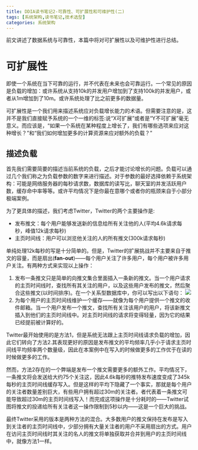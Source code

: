 ```yaml
---
title: DDIA读书笔记2-可靠性、可扩展性和可维护性(二)
tags: [系统架构,读书笔记,技术选型]
categories: 系统架构
---
```


前文讲述了数据系统与可靠性，本篇中将对可扩展性以及可维护性进行总结。

<!-- more -->

# 可扩展性

即使一个系统在当下可靠的运行，并不代表在未来也会可靠运行。一个常见的原因是负载的增加：或许系统从支持10k的并发用户增加到了支持100k的并发用户，或者从1m增加到了10m。或许系统处理了比之前更多的数据量。

可扩展性是一个我们用来描述系统应对负载增长能力的术语。但需要注意的是，这并不是我们直接赋予系统的一个一维的标签:说“X可扩展”或者是“Y不可扩展”毫无意义。而应该是，“如果一个系统在某种程度上增长了，我们有哪些选项来应对这种增长？”和“我们如何增加更多的计算资源来应对额外的负载？”

## 描述负载

首先我们需要简要的描述当前系统的负载，之后才能讨论增长的问题。负载可以通过几个我们称之为负载参数的数字来进行描述。对于参数的最好选择依赖于系统架构：可能是网络服务器的每秒请求数，数据库的读写比，聊天室的并发活跃用户数，缓存命中率等等。或许平均情况下是你最在意哪个或者你的瓶颈来自于小部分极端案例。

为了更具体的描述，我们考虑Twitter，Twitter的两个主要操作是:

* 发布推文：每个用户能够发送新的信息给所有关注他的人(平均4.6k请求每秒，峰值12k请求每秒)
* 主页时间线：用户可以浏览他关注的人的所有推文(300k请求每秒)

单纯处理12k每秒的写是十分简单的。但是，Twitter的扩展挑战并不主要来自于推文的容量，而是扇出(**fan-out**)——每个用户关注了许多用户，每个用户被许多用户关注。有两种方式来实现以上操作：

1. 发布一条推文只是简单的向推文集合里面插入一条新的推文。当一个用户请求的主页时间线时，查找所有其关注的用户，以及这些用户发布的推文，然后聚合这些推文(以时间排序)。在一个关系型数据库中，你可以写出以下语句：
	![](twitter_sql.png)
2. 为每个用户的主页时间线维护一个缓存——就像为每个用户提供一个推文的收件邮箱。当一个用户发布一个推文，查找所有关注该用户的用户，将该新推文插入到他们的主页时间线中。对主页时间线的请求将变得轻量，因为它的结果已经提前被计算好的。

Twitter最开始使用的是方法1，但是系统无法跟上主页时间线请求负载的增加，因此它们转向了方法2.其表现更好的原因是发布推文的平均频率几乎小于请求主页时间线平均频率两个数量级，因此在本案例中在写入的时候做更多的工作优于在读的时候做更多的工作。

然而，方法2存在的一个弊端是发布一个推文需要更多的额外工作。平均情况下，一条推文将会发送给大约75个关注这，因此4.6k每秒的推特发布速度变成了345k每秒的主页时间线缓存写入。但是这样的平均下隐藏了一个事实，那就是每个用户的关注者数量差别巨大，有些用户拥有超过30m的关注者。者代表着一条推文可能导致超过30m的主页时间线写入！而完成这项操作是十分耗时的——Twitter试图将推文的投递给所有关注者这一操作限制到5秒以内——这是一个巨大的挑战。

最终Twitter采用的版本是两种方法的混合。大多数用户的推文保持在发布是写入到关注者的主页时间线中，少部分拥有大量关注者的用户不采用扇出的方式。用户在访问主页时间线时其关注的名人的推文将单独获取并合并到用户的主页时间线中，就像方法1一样。